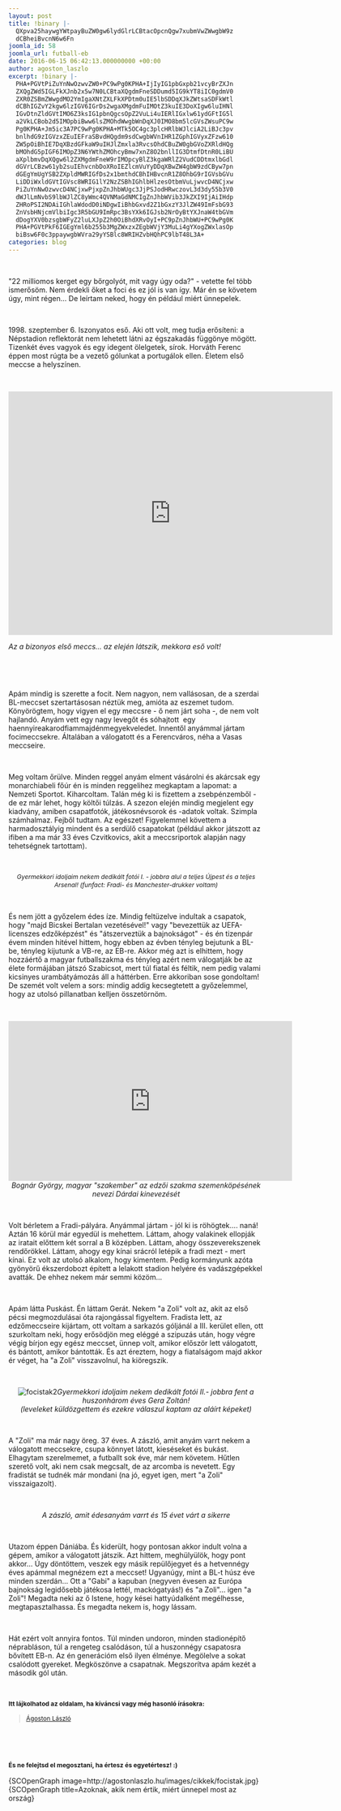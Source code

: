 ```yaml
---
layout: post
title: !binary |-
  QXpva25haywgYWtpayBuZW0gw6lydGlrLCBtacOpcnQgw7xubmVwZWwgbW9z
  dCBheiBvcnN6w6Fn
joomla_id: 58
joomla_url: futball-eb
date: 2016-06-15 06:42:13.000000000 +00:00
author: agoston_laszlo
excerpt: !binary |-
  PHA+PGVtPiZuYnNwOzwvZW0+PC9wPg0KPHA+IjIyIG1pbGxpb21vcyBrZXJn
  ZXQgZWd5IGLFkXJnb2x5w7N0LCBtaXQgdmFneSDDumd5IG9kYT8iIC0gdmV0
  ZXR0ZSBmZWwgdMO2YmIgaXNtZXLFkXPDtm0uIE5lbSDDqXJkZWtsaSDFkWtl
  dCBhIGZvY2kgw6lzIGV6IGrDs2wgaXMgdmFuIMOtZ3kuIE3DoXIgw6luIHNl
  IGvDtnZldGVtIMO6Z3ksIG1pbnQgcsOpZ2VuLi4uIERlIGxlw61ydGFtIG5l
  a2VkLCBob2d5IMOpbiBww6lsZMOhdWwgbWnDqXJ0IMO8bm5lcGVsZWsuPC9w
  Pg0KPHA+Jm5ic3A7PC9wPg0KPHA+MTk5OC4gc3plcHRlbWJlciA2LiBJc3pv
  bnlhdG9zIGVzxZEuIEFraSBvdHQgdm9sdCwgbWVnIHR1ZGphIGVyxZFzw610
  ZW5pOiBhIE7DqXBzdGFkaW9uIHJlZmxla3RvcsOhdCBuZW0gbGVoZXRldHQg
  bMOhdG5pIGF6IMOpZ3N6YWthZMOhcyBmw7xnZ8O2bnllIG3DtmfDtnR0LiBU
  aXplbmvDqXQgw6l2ZXMgdmFneW9rIMOpcyBlZ3kgaWRlZ2VudCDDtmxlbGdl
  dGVrLCBzw61yb2suIEhvcnbDoXRoIEZlcmVuYyDDqXBwZW4gbW9zdCByw7pn
  dGEgYmUgYSB2ZXpldMWRIGfDs2x1bmthdCBhIHBvcnR1Z8OhbG9rIGVsbGVu
  LiDDiWxldGVtIGVsc8WRIG1lY2NzZSBhIGhlbHlzesOtbmVuLjwvcD4NCjxw
  PiZuYnNwOzwvcD4NCjxwPjxpZnJhbWUgc3JjPSJodHRwczovL3d3dy55b3V0
  dWJlLmNvbS9lbWJlZC8yWmc4QVNMaGdNMCIgZnJhbWVib3JkZXI9IjAiIHdp
  ZHRoPSI2NDAiIGhlaWdodD0iNDgwIiBhbGxvd2Z1bGxzY3JlZW49ImFsbG93
  ZnVsbHNjcmVlbiIgc3R5bGU9ImRpc3BsYXk6IGJsb2NrOyBtYXJnaW4tbGVm
  dDogYXV0bzsgbWFyZ2luLXJpZ2h0OiBhdXRvOyI+PC9pZnJhbWU+PC9wPg0K
  PHA+PGVtPkF6IGEgYml6b255b3MgZWxzxZEgbWVjY3MuLi4gYXogZWxlasOp
  biBsw6F0c3ppaywgbWVra29yYSBlc8WRIHZvbHQhPC9lbT48L3A+
categories: blog
---
```

<p><em>&nbsp;</em></p>
<p>"22 milliomos kerget egy bőrgolyót, mit vagy úgy oda?" - vetette fel több ismerősöm. Nem érdekli őket a foci és ez jól is van így. Már én se követem úgy, mint régen... De leírtam neked, hogy én például miért ünnepelek.</p>
<p>&nbsp;</p>
<p>1998. szeptember 6. Iszonyatos eső. Aki ott volt, meg tudja erősíteni: a Népstadion reflektorát nem lehetett látni az égszakadás függönye mögött. Tizenkét éves vagyok és egy idegent ölelgetek, sírok. Horváth Ferenc éppen most rúgta be a vezető gólunkat a portugálok ellen. Életem első meccse a helyszínen.</p>
<p>&nbsp;</p>
<p><iframe src="https://www.youtube.com/embed/2Zg8ASLhgM0" frameborder="0" width="640" height="480" allowfullscreen="allowfullscreen" style="display: block; margin-left: auto; margin-right: auto;"></iframe></p>
<p><em>Az a bizonyos első meccs... az elején látszik, mekkora eső volt!</em></p>

<p>&nbsp;</p>
<p>&nbsp;</p>
<p>Apám mindig is szerette a focit. Nem nagyon, nem vallásosan, de a szerdai BL-meccset szertartásosan néztük meg, amióta az eszemet tudom. Könyörögtem, hogy vigyen el egy meccsre - ő nem járt soha -, de nem volt hajlandó. Anyám vett egy nagy levegőt és sóhajtott &nbsp;egy haennyireakarodfiammajdénmegyekveledet. Innentől anyámmal jártam focimeccsekre. Általában a válogatott és a Ferencváros, néha a Vasas meccseire.&nbsp;</p>
<p>&nbsp;</p>
<p>Meg voltam őrülve. Minden reggel anyám elment vásárolni és akárcsak egy monarchiabeli főúr én is minden reggelihez megkaptam a lapomat: a Nemzeti Sportot. Kiharcoltam. Talán még ki is fizettem a zsebpénzemből - de ez már lehet, hogy költői túlzás. A szezon elején mindig megjelent egy kiadvány, amiben csapatfotók, játékosnévsorok és -adatok voltak. Szimpla számhalmaz. Fejből tudtam. Az egészet! Figyelemmel követtem a harmadosztályig mindent és a serdülő csapatokat (például akkor játszott az ifiben a ma már 33 éves Czvitkovics, akit a meccsriportok alapján nagy tehetségnek tartottam).</p>
<p>&nbsp;</p>
<p style="text-align: center;"><img src="http://agostonlaszlo.hu/images/cikkek/focistak.jpg" alt="" /><br /><em style="font-size: 12.16px; line-height: 15.808px; text-align: center;">Gyermekkori idoljaim nekem dedikált fotói I. - jobbra alul a teljes Újpest és a teljes Arsenal! (funfact: Fradi- és Manchester-drukker voltam)</em></p>
<p>&nbsp;</p>
<p>És nem jött a győzelem édes íze. Mindig feltüzelve indultak a csapatok, hogy "majd Bicskei Bertalan vezetésével!" vagy "bevezettük az UEFA-licenszes edzőképzést" és "átszerveztük a bajnokságot" - és én tizenpár évem minden hitével hittem, hogy ebben az évben tényleg bejutunk a BL-be, tényleg kijutunk a VB-re, az EB-re. Akkor még azt is elhittem, hogy hozzáértő a magyar futballszakma és tényleg azért nem válogatják be az élete formájában játszó Szabicsot, mert túl fiatal és féltik, nem pedig valami kicsinyes urambátyámozás áll a háttérben. Erre akkoriban sose gondoltam! De szemét volt velem a sors: mindig addig kecsegtetett a győzelemmel, hogy az utolsó pillanatban kelljen összetörnöm.</p>
<p>&nbsp;</p>
<p style="text-align: center;"><iframe src="https://www.facebook.com/plugins/video.php?href=https%3A%2F%2Fwww.facebook.com%2Fagostonlaszloartist%2Fvideos%2F847863618651071%2F&amp;show_text=0&amp;width=560" frameborder="0" scrolling="no" width="560" height="315" allowfullscreen="allowfullscreen" style="border: none; overflow: hidden; display: block; margin-left: auto; margin-right: auto;" allowtransparency="true"></iframe><em>Bognár György, magyar "szakember" az edzői szakma szemenköpésének nevezi Dárdai kinevezését</em></p>
<p>&nbsp;</p>
<p>Volt bérletem a Fradi-pályára. Anyámmal jártam - jól ki is röhögtek.... naná! Aztán 16 körül már egyedül is mehettem. Láttam, ahogy valakinek ellopják az iratait előttem két sorral a B középben. Láttam, ahogy összeverekszenek rendőrökkel. Láttam, ahogy egy kínai srácról letépik a fradi mezt - mert kínai. Ez volt az utolsó alkalom, hogy kimentem. Pedig kormányunk azóta gyönyörű ékszerdobozt épített a lelakott stadion helyére és vadászgépekkel avatták. De ehhez nekem már semmi közöm...</p>
<p>&nbsp;</p>
<p>Apám látta Puskást. Én láttam Gerát. Nekem "a Zoli" volt az, akit az első pécsi megmozdulásai óta rajongással figyeltem. Fradista lett, az edzőmeccseire kijártam, ott voltam a sarkazós góljánál a III. kerület ellen, ott szurkoltam neki, hogy erősödjön meg eléggé a szipuzás után, hogy végre végig bírjon egy egész meccset, ünnep volt, amikor először lett válogatott, és bántott, amikor bántották. És azt éreztem, hogy a fiatalságom majd akkor ér véget, ha "a Zoli" visszavolnul, ha kiöregszik.&nbsp;</p>
<p>&nbsp;</p>
<p style="text-align: center;"><img src="http://agostonlaszlo.hu/images/cikkek/focistak2.jpg" alt="focistak2" /><em>Gyermekkori idoljaim nekem dedikált fotói II.- jobbra fent a huszonhárom éves Gera Zoltán! <br />(leveleket küldözgettem és ezekre válaszul kaptam az aláírt képeket)</em></p>
<p>&nbsp;</p>
<p>A "Zoli" ma már nagy öreg. 37 éves. A zászló, amit anyám varrt nekem a válogatott meccsekre, csupa könnyet látott, kieséseket és bukást. Elhagytam szerelmemet, a futballt sok éve, már nem követem. Hűtlen szerető volt, aki nem csak megcsalt, de az arcomba is nevetett. Egy fradistát se tudnék már mondani (na jó, egyet igen, mert "a Zoli" visszaigazolt).</p>
<p>&nbsp;</p>
<p style="text-align: center;"><img src="http://agostonlaszlo.hu/images/cikkek/zaszlo.jpg" alt="" /><em>A zászló, amit édesanyám varrt és 15 évet várt a sikerre</em></p>
<p>&nbsp;</p>
<p>Utazom éppen Dániába. És kiderült, hogy pontosan akkor indult volna a gépem, amikor a válogatott játszik. Azt hittem, meghülyülök, hogy pont akkor... Úgy döntöttem, veszek egy másik repülőjegyet és a hetvennégy éves apámmal megnézem ezt a meccset! Ugyanúgy, mint a BL-t húsz éve minden szerdán... Ott a "Gabi" a kapuban (negyven évesen az Európa bajnokság legidősebb játékosa lettél, mackógatyás!) és "a Zoli"... igen "a Zoli"! Megadta neki az ő Istene, hogy kései hattyúdalként megélhesse, megtapasztalhassa. És megadta nekem is, hogy lássam.</p>
<p>&nbsp;</p>
<p>Hát ezért volt annyira fontos. Túl minden undoron, minden stadionépítő néprabláson, túl a rengeteg csalódáson, túl a huszonnégy csapatosra bővített EB-n. Az én generációm első ilyen élménye. Megölelve a sokat csalódott gyereket. Megköszönve a csapatnak. Megszorítva apám kezét a második gól után.</p>
<p>&nbsp;</p>
<p><strong style="font-size: 12.16px; line-height: 15.808px;">Itt lájkolhatod az oldalam, ha kíváncsi vagy még hasonló írásokra:</strong></p>
<div class="fb-page" style="font-size: 12.16px; line-height: 15.808px;" data-href="https://www.facebook.com/agostonlaszloartist" data-width="250" data-height="100" data-small-header="false" data-adapt-container-width="false" data-hide-cover="true" data-show-facepile="false">
<div class="fb-xfbml-parse-ignore">
<blockquote cite="https://www.facebook.com/agostonlaszloartist"><a href="https://www.facebook.com/agostonlaszloartist">Ágoston László</a></blockquote>
</div>
</div>
<p>&nbsp;</p>
<p>&nbsp;</p>
<p style="font-size: 12.16px; line-height: 15.808px;"><strong>És ne felejtsd el megosztani, ha értesz és egyetértesz! :)</strong></p>
<p>{SCOpenGraph image=http://agostonlaszlo.hu/images/cikkek/focistak.jpg} {SCOpenGraph title=Azoknak, akik nem értik, miért ünnepel most az ország}</p>
